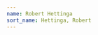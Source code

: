 ```yaml
---
name: Robert Hettinga
sort_name: Hettinga, Robert
---
```


<!-- Auto-update: 2025-10-03T15:17:24.525094 -->
